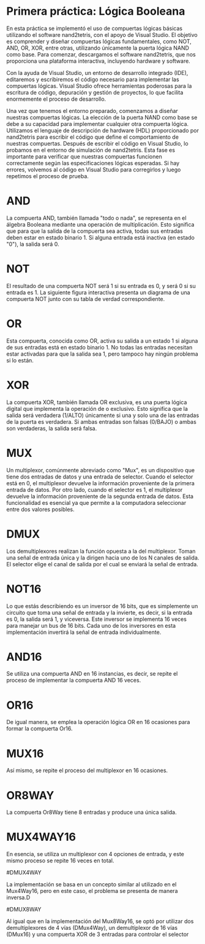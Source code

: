 # Primera práctica: Lógica Booleana

En esta práctica se implementó el uso de compuertas lógicas básicas utilizando el software nand2tetris, con el apoyo de Visual Studio. El objetivo es comprender y diseñar compuertas lógicas fundamentales, como NOT, AND, OR, XOR, entre otras, utilizando únicamente la puerta lógica NAND como base. Para comenzar, descargamos el software nand2tetris, que nos proporciona una plataforma interactiva, incluyendo hardware y software.

Con la ayuda de Visual Studio, un entorno de desarrollo integrado (IDE), editaremos y escribiremos el código necesario para implementar las compuertas lógicas. Visual Studio ofrece herramientas poderosas para la escritura de código, depuración y gestión de proyectos, lo que facilita enormemente el proceso de desarrollo.

Una vez que tenemos el entorno preparado, comenzamos a diseñar nuestras compuertas lógicas. La elección de la puerta NAND como base se debe a su capacidad para implementar cualquier otra compuerta lógica. Utilizamos el lenguaje de descripción de hardware (HDL) proporcionado por nand2tetris para escribir el código que define el comportamiento de nuestras compuertas. Después de escribir el código en Visual Studio, lo probamos en el entorno de simulación de nand2tetris. Esta fase es importante para verificar que nuestras compuertas funcionen correctamente según las especificaciones lógicas esperadas. Si hay errores, volvemos al código en Visual Studio para corregirlos y luego repetimos el proceso de prueba.

# AND

La compuerta AND, también llamada "todo o nada", se representa en el álgebra Booleana mediante una operación de multiplicación. Esto significa que para que la salida de la compuerta sea activa, todas sus entradas deben estar en estado binario 1. Si alguna entrada está inactiva (en estado "0"), la salida será 0.

# NOT
El resultado de una compuerta NOT será 1 si su entrada es 0, y será 0 si su entrada es 1. La siguiente figura interactiva presenta un diagrama de una compuerta NOT junto con su tabla de verdad correspondiente.

# OR

Esta compuerta, conocida como OR, activa su salida a un estado 1 si alguna de sus entradas está en estado binario 1. No todas las entradas necesitan estar activadas para que la salida sea 1, pero tampoco hay ningún problema si lo están.

# XOR

La compuerta XOR, también llamada OR exclusiva, es una puerta lógica digital que implementa la operación de o exclusivo. Esto significa que la salida será verdadera (1/ALTO) únicamente si una y solo una de las entradas de la puerta es verdadera. Si ambas entradas son falsas (0/BAJO) o ambas son verdaderas, la salida será falsa.

# MUX

Un multiplexor, comúnmente abreviado como "Mux", es un dispositivo que tiene dos entradas de datos y una entrada de selector. Cuando el selector está en 0, el multiplexor devuelve la información proveniente de la primera entrada de datos. Por otro lado, cuando el selector es 1, el multiplexor devuelve la información proveniente de la segunda entrada de datos. Esta funcionalidad es esencial ya que permite a la computadora seleccionar entre dos valores posibles.

# DMUX

Los demultiplexores realizan la función opuesta a la del multiplexor. Toman una señal de entrada única y la dirigen hacia uno de los N canales de salida. El selector elige el canal de salida por el cual se enviará la señal de entrada.

# NOT16


Lo que estás describiendo es un inversor de 16 bits, que es simplemente un circuito que toma una señal de entrada y la invierte, es decir, si la entrada es 0, la salida será 1, y viceversa. Este inversor se implementa 16 veces para manejar un bus de 16 bits. Cada uno de los inversores en esta implementación invertirá la señal de entrada individualmente.

# AND16


Se utiliza una compuerta AND en 16 instancias, es decir, se repite el proceso de implementar la compuerta AND 16 veces.

# OR16


De igual manera, se emplea la operación lógica OR en 16 ocasiones para formar la compuerta Or16.

# MUX16

Así mismo, se repite el proceso del multiplexor en 16 ocasiones.

# OR8WAY

La compuerta Or8Way tiene 8 entradas y produce una única salida.

# MUX4WAY16

En esencia, se utiliza un multiplexor con 4 opciones de entrada, y este mismo proceso se repite 16 veces en total.

#DMUX4WAY

La implementación se basa en un concepto similar al utilizado en el Mux4Way16, pero en este caso, el problema se presenta de manera inversa.D

#DMUX8WAY


Al igual que en la implementación del Mux8Way16, se optó por utilizar dos demultiplexores de 4 vías (DMux4Way), un demultiplexor de 16 vías (DMux16) y una compuerta XOR de 3 entradas para controlar el selector
